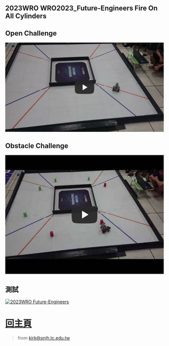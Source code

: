 
## 2023WRO WRO2023_Future-Engineers Fire On All Cylinders 

## Open Challenge
[![2023WRO Future-Engineers_qualifying-round](Fire-On-All-Cylinders_qualifying-round.jpg)](https://youtu.be/Z78iSG1QYfs "2023WRO Future-Engineers_qualifying-round") 

## Obstacle Challenge
[![2023WRO Future-Engineers_Obstacle Challenge](Obstacle_Challenge.jpg)](https://youtu.be/CwvGDfQJ8cQ "2023WRO Future-Engineers_Obstacle Challenge")

## 測試  
[![2023WRO Future-Engineers](https://img.youtube.com/vi/CwvGDfQJ8cQ/hqdefault.jpg)](https://youtu.be/CwvGDfQJ8cQ)

# [回主頁](../)

> from kirk@snjh.tc.edu.tw
